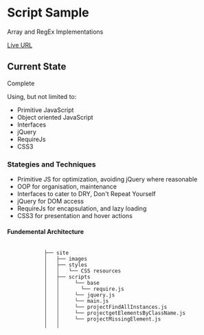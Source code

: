 <h1>Script Sample</h1> 
<p>Array and RegEx Implementations</p>
<p><a href="http://jvmqueue.com//exams/promethean2015Oct13/">Live URL</a></p>
<h2>Current State</h2>
<p>Complete</p>
<p>Using, but not limited to:</p>
<ul>
    <li>Primitive JavaScript</li>
    <li>Object oriented JavaScript</li>
    <li>Interfaces</li>
    <li>jQuery</li>
    <li>RequireJs</li>
    <li>CSS3</li>   
</ul>
<h3>Stategies and Techniques</h3>
<ul>
    <li>Primitive JS for optimization, avoiding jQuery where reasonable</li>
    <li>OOP for organisation, maintenance</li>
    <li>Interfaces to cater to DRY, Don't Repeat Yourself</li>
    <li>jQuery for DOM access</li>
    <li>RequireJs for encapsulation, and lazy loading</li>
    <li>CSS3 for presentation and hover actions</li>
</ul>
</ul>
<h4>Fundemental Architecture</h4>
<div>
    <pre>
        <code>
            ├── site
            │   ├── images
            │   ├── styles
            │   │   └── CSS resources
            │   ├── scripts
            │   │     └── base
            │   │       └── require.js
            │   │     └── jquery.js           
            │   │     └── main.js            
            │   │     └── projectFindAllInstances.js            
            │   │     └── projectgetElementsByClassName.js
            │   │     └── projectMissingElement.js
            │   │
        </code>
    </pre>
</div>


 

 
